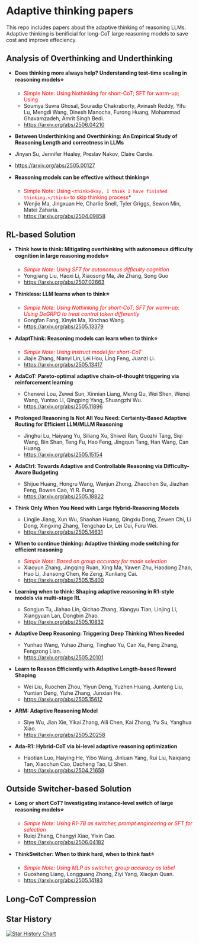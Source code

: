 # Adaptive thinking papers 

This repo includes papers about the adaptive thinking of reasoning LLMs. Adaptive thinking is benificial for long-CoT  large reasoning models to save cost and improve effeciency.

## Analysis of Overthinking and Underthinking

* **Does thinking more always help? Understanding test-time scaling in reasoning models⭐**
  * <span style="color: red;">Simple Note: Using Nothinking for short-CoT; SFT for warm-up; Using 
  * Soumya Suvra Ghosal, Souradip Chakraborty, Avinash Reddy, Yifu Lu, Mengdi Wang, Dinesh Manocha, Furong Huang, Mohammad Ghavamzadeh, Amrit Singh Bedi.
  * https://arxiv.org/abs/2506.04210

*  **Between Underthinking and Overthinking: An Empirical Study of Reasoning Length and correctness in LLMs**
  * Jinyan Su, Jennifer Healey, Preslav Nakov, Claire Cardie.
  * https://arxiv.org/abs/2505.00127

* **Reasoning models can be effective without thinking⭐**
  * <span style="color: red;">Simple Note: Using `<think>Okay, I think I have finished thinking.</think>` to skip thinking process</span>*
  * Wenjie Ma, Jingxuan He, Charlie Snell, Tyler Griggs, Sewon Min, Matei Zaharia.
  * https://arxiv.org/abs/2504.09858

## RL-based Solution

* **Think how to think: Mitigating overthinking with autonomous difficulty cognition in large reasoning models⭐**
  * *<span style="color: red;">Simple Note: Using SFT for autonomous difficulty cognition</span>*
  * Yongjiang Liu, Haoxi Li, Xiaosong Ma, Jie Zhang, Song Guo
  * https://arxiv.org/abs/2507.02663

* **Thinkless: LLM learns when to think⭐**
  * *<span style="color: red;">Simple Note: Using Nothinking for short-CoT; SFT for warm-up; Using DeGRPO to treat control token differently</span>*
  * Gongfan Fang, Xinyin Ma, Xinchao Wang.
  * https://arxiv.org/abs/2505.13379

* **AdaptThink: Reasoning models can learn when to think⭐** 
  * *<span style="color: red;">Simple Note: Using instruct model for short-CoT</span>*
  * Jiajie Zhang, Nianyi Lin, Lei Hou, Ling Feng, Juanzi Li.
  * https://arxiv.org/abs/2505.13417

* **AdaCoT: Pareto-optimal adaptive chain-of-thought triggering via reinforcement learning**
  * Chenwei Lou, Zewei Sun, Xinnian Liang, Meng Qu, Wei Shen, Wenqi Wang, Yuntao Li, Qingping Yang, Shuangzhi Wu.
  * https://arxiv.org/abs/2505.11896

* **Prolonged Reasoning Is Not All You Need: Certainty-Based Adaptive Routing for Efficient LLM/MLLM Reasoning**
  * Jinghui Lu, Haiyang Yu, Siliang Xu, Shiwei Ran, Guozhi Tang, Siqi Wang, Bin Shan, Teng Fu, Hao Feng, Jingqun Tang, Han Wang, Can Huang.
  * https://arxiv.org/abs/2505.15154

* **AdaCtrl: Towards Adaptive and Controllable Reasoning via Difficulty-Aware Budgeting**
  * Shijue Huang, Hongru Wang, Wanjun Zhong, Zhaochen Su, Jiazhan Feng, Bowen Cao, Yi R. Fung.
  * https://arxiv.org/abs/2505.18822

* **Think Only When You Need with Large Hybrid-Reasoning Models**
  * Lingjie Jiang, Xun Wu, Shaohan Huang, Qingxiu Dong, Zewen Chi, Li Dong, Xingxing Zhang, Tengchao Lv, Lei Cui, Furu Wei.
  * https://arxiv.org/abs/2505.14631

* **When to continue thinking: Adaptive thinking mode switching for efficient reasoning**
  * *<span style="color: red;">Simple Note: Based on group accuracy for mode selection</span>*
  * Xiaoyun Zhang, Jingqing Ruan, Xing Ma, Yawen Zhu, Haodong Zhao, Hao Li, Jiansong Chen, Ke Zeng, Xunliang Cai.
  * https://arxiv.org/abs/2505.15400

* **Learning when to think: Shaping adaptive reasoning in R1-style models via multi-stage RL**
  * Songjun Tu, Jiahao Lin, Qichao Zhang, Xiangyu Tian, Linjing Li, Xiangyuan Lan, Dongbin Zhao.
  * https://arxiv.org/abs/2505.10832

* **Adaptive Deep Reasoning: Triggering Deep Thinking When Needed**
  * Yunhao Wang, Yuhao Zhang, Tinghao Yu, Can Xu, Feng Zhang, Fengzong Lian.
  * https://arxiv.org/abs/2505.20101

* **Learn to Reason Efficiently with Adaptive Length-based Reward Shaping**
  * Wei Liu, Ruochen Zhou, Yiyun Deng, Yuzhen Huang, Junteng Liu, Yuntian Deng, Yizhe Zhang, Junxian He.
  * https://arxiv.org/abs/2505.15612

* **ARM: Adaptive Reasoning Model**
  * Siye Wu, Jian Xie, Yikai Zhang, Aili Chen, Kai Zhang, Yu Su, Yanghua Xiao.
  * https://arxiv.org/abs/2505.20258

* **Ada-R1: Hybrid-CoT via bi-level adaptive reasoning optimization**
  * Haotian Luo, Haiying He, Yibo Wang, Jinluan Yang, Rui Liu, Naiqiang Tan, Xiaochun Cao, Dacheng Tao, Li Shen.
  * https://arxiv.org/abs/2504.21659




## Outside Switcher-based Solution

* **Long or short CoT? Investigating instance-level switch of large reasoning models⭐**
  * *<span style="color: red;">Simple Note: Using R1-7B as switcher, prompt engineering or SFT for selection</span>*
  * Ruiqi Zhang, Changyi Xiao, Yixin Cao.
  * https://arxiv.org/abs/2506.04182

* **ThinkSwitcher: When to think hard, when to think fast⭐**
  * *<span style="color: red;">Simple Note: Using MLP as switcher, group accuracy as label</span>*
  * Guosheng Liang, Longguang Zhong, Ziyi Yang, Xiaojun Quan.
  * https://arxiv.org/abs/2505.14183



## Long-CoT Compression

## Star History

[![Star History Chart](https://api.star-history.com/svg?repos=Trae1ounG/Awesome-LLM-Adaptive-Thinking&type=Date)](https://star-history.com/#Trae1ounG/Awesome-LLM-Adaptive-Thinking&Date)